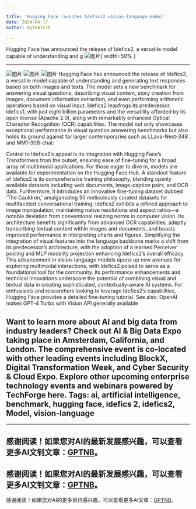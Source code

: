 ```yaml
---

title: 'Hugging Face launches Idefics2 vision-language model'
date: 2024-04-17
author: ByteAILib

---
```


Hugging Face has announced the release of Idefics2, a versatile model capable of understanding and g
![图片](https://www.artificialintelligence-news.com/wp-content/uploads/sites/9/2024/04/hugging-face-idefics2-model-ai-artificial-intelligence-development-visual-language-model-benchmark.jpg){ width=50% }

---
![图片](https://secure.gravatar.com/avatar/b8c5d238e1fddd55d8a0064f1a534ba5?s=100&d=mm&r=g)
![图片](https://www.artificialintelligence-news.com/wp-content/uploads/sites/9/2024/04/Idefics2_eval_barchart-1024x464.png)
![图片](https://www.artificialintelligence-news.com/wp-content/uploads/sites/9/2022/04/ai-expo-world-728x-90-01.png)
Hugging Face has announced the release of Idefics2, a versatile model capable of understanding and generating text responses based on both images and texts. The model sets a new benchmark for answering visual questions, describing visual content, story creation from images, document information extraction, and even performing arithmetic operations based on visual input.
Idefics2 leapfrogs its predecessor, Idefics1, with just eight billion parameters and the versatility afforded by its open license (Apache 2.0), along with remarkably enhanced Optical Character Recognition (OCR) capabilities.
The model not only showcases exceptional performance in visual question answering benchmarks but also holds its ground against far larger contemporaries such as LLava-Next-34B and MM1-30B-chat:

Central to Idefics2’s appeal is its integration with Hugging Face’s Transformers from the outset, ensuring ease of fine-tuning for a broad array of multimodal applications. For those eager to dive in, models are available for experimentation on the Hugging Face Hub.
A standout feature of Idefics2 is its comprehensive training philosophy, blending openly available datasets including web documents, image-caption pairs, and OCR data. Furthermore, it introduces an innovative fine-tuning dataset dubbed ‘The Cauldron,’ amalgamating 50 meticulously curated datasets for multifaceted conversational training.
Idefics2 exhibits a refined approach to image manipulation, maintaining native resolutions and aspect ratios—a notable deviation from conventional resizing norms in computer vision. Its architecture benefits significantly from advanced OCR capabilities, adeptly transcribing textual content within images and documents, and boasts improved performance in interpreting charts and figures.
Simplifying the integration of visual features into the language backbone marks a shift from its predecessor’s architecture, with the adoption of a learned Perceiver pooling and MLP modality projection enhancing Idefics2’s overall efficacy.
This advancement in vision-language models opens up new avenues for exploring multimodal interactions, with Idefics2 poised to serve as a foundational tool for the community. Its performance enhancements and technical innovations underscore the potential of combining visual and textual data in creating sophisticated, contextually-aware AI systems.
For enthusiasts and researchers looking to leverage Idefics2’s capabilities, Hugging Face provides a detailed fine-tuning tutorial.
See also: OpenAI makes GPT-4 Turbo with Vision API generally available

Want to learn more about AI and big data from industry leaders? Check out AI & Big Data Expo taking place in Amsterdam, California, and London. The comprehensive event is co-located with other leading events including BlockX, Digital Transformation Week, and Cyber Security & Cloud Expo.
Explore other upcoming enterprise technology events and webinars powered by TechForge here.
Tags: ai, artificial intelligence, benchmark, hugging face, idefics 2, idefics2, Model, vision-language
---

---
感谢阅读！如果您对AI的最新发展感兴趣，可以查看更多AI文钊文章：[GPTNB](https://gptnb.com)。
---
感谢阅读！如果您对AI的最新发展感兴趣，可以查看更多AI文钊文章：[GPTNB](https://gptnb.com)。
---
感谢阅读！如果您对AI的更多资讯感兴趣，可以查看更多AI文章：[GPTNB](https://gptnb.com)。